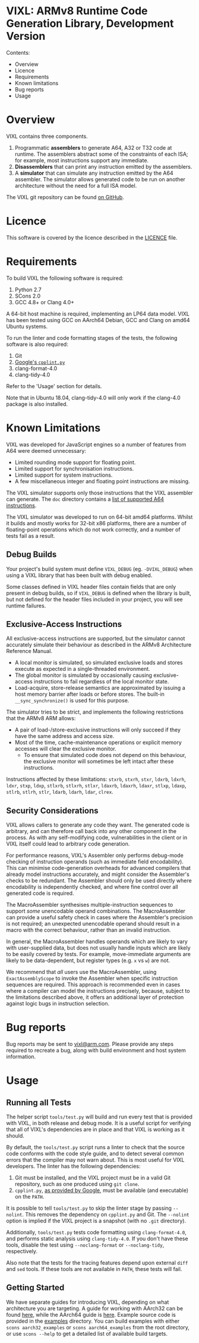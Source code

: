 VIXL: ARMv8 Runtime Code Generation Library, Development Version
================================================================

Contents:

 * Overview
 * Licence
 * Requirements
 * Known limitations
 * Bug reports
 * Usage


Overview
========

VIXL contains three components.

 1. Programmatic **assemblers** to generate A64, A32 or T32 code at runtime. The
    assemblers abstract some of the constraints of each ISA; for example, most
    instructions support any immediate.
 2. **Disassemblers** that can print any instruction emitted by the assemblers.
 3. A **simulator** that can simulate any instruction emitted by the A64
    assembler. The simulator allows generated code to be run on another
    architecture without the need for a full ISA model.

The VIXL git repository can be found [on GitHub][vixl].


Licence
=======

This software is covered by the licence described in the [LICENCE](LICENCE)
file.


Requirements
============

To build VIXL the following software is required:

 1. Python 2.7
 2. SCons 2.0
 3. GCC 4.8+ or Clang 4.0+

A 64-bit host machine is required, implementing an LP64 data model. VIXL has
been tested using GCC on AArch64 Debian, GCC and Clang on amd64 Ubuntu
systems.

To run the linter and code formatting stages of the tests, the following
software is also required:

 1. Git
 2. [Google's `cpplint.py`][cpplint]
 3. clang-format-4.0
 4. clang-tidy-4.0

Refer to the 'Usage' section for details.

Note that in Ubuntu 18.04, clang-tidy-4.0 will only work if the clang-4.0
package is also installed.


Known Limitations
=================

VIXL was developed for JavaScript engines so a number of features from A64 were
deemed unnecessary:

 * Limited rounding mode support for floating point.
 * Limited support for synchronisation instructions.
 * Limited support for system instructions.
 * A few miscellaneous integer and floating point instructions are missing.

The VIXL simulator supports only those instructions that the VIXL assembler can
generate. The `doc` directory contains a
[list of supported A64 instructions](doc/aarch64/supported-instructions-aarch64.md).

The VIXL simulator was developed to run on 64-bit amd64 platforms. Whilst it
builds and mostly works for 32-bit x86 platforms, there are a number of
floating-point operations which do not work correctly, and a number of tests
fail as a result.

Debug Builds
------------

Your project's build system must define `VIXL_DEBUG` (eg. `-DVIXL_DEBUG`)
when using a VIXL library that has been built with debug enabled.

Some classes defined in VIXL header files contain fields that are only present
in debug builds, so if `VIXL_DEBUG` is defined when the library is built, but
not defined for the header files included in your project, you will see runtime
failures.

Exclusive-Access Instructions
-----------------------------

All exclusive-access instructions are supported, but the simulator cannot
accurately simulate their behaviour as described in the ARMv8 Architecture
Reference Manual.

 * A local monitor is simulated, so simulated exclusive loads and stores execute
   as expected in a single-threaded environment.
 * The global monitor is simulated by occasionally causing exclusive-access
   instructions to fail regardless of the local monitor state.
 * Load-acquire, store-release semantics are approximated by issuing a host
   memory barrier after loads or before stores. The built-in
   `__sync_synchronize()` is used for this purpose.

The simulator tries to be strict, and implements the following restrictions that
the ARMv8 ARM allows:

 * A pair of load-/store-exclusive instructions will only succeed if they have
   the same address and access size.
 * Most of the time, cache-maintenance operations or explicit memory accesses
   will clear the exclusive monitor.
    * To ensure that simulated code does not depend on this behaviour, the
      exclusive monitor will sometimes be left intact after these instructions.

Instructions affected by these limitations:
  `stxrb`, `stxrh`, `stxr`, `ldxrb`, `ldxrh`, `ldxr`, `stxp`, `ldxp`, `stlxrb`,
  `stlxrh`, `stlxr`, `ldaxrb`, `ldaxrh`, `ldaxr`, `stlxp`, `ldaxp`, `stlrb`,
  `stlrh`, `stlr`, `ldarb`, `ldarh`, `ldar`, `clrex`.

Security Considerations
-----------------------

VIXL allows callers to generate any code they want. The generated code is
arbitrary, and can therefore call back into any other component in the process.
As with any self-modifying code, vulnerabilities in the client or in VIXL itself
could lead to arbitrary code generation.

For performance reasons, VIXL's Assembler only performs debug-mode checking of
instruction operands (such as immediate field encodability). This can minimise
code-generation overheads for advanced compilers that already model instructions
accurately, and might consider the Assembler's checks to be redundant. The
Assembler should only be used directly where encodability is independently
checked, and where fine control over all generated code is required.

The MacroAssembler synthesises multiple-instruction sequences to support _some_
unencodable operand combinations. The MacroAssembler can provide a useful safety
check in cases where the Assembler's precision is not required; an unexpected
unencodable operand should result in a macro with the correct behaviour, rather
than an invalid instruction.

In general, the MacroAssembler handles operands which are likely to vary with
user-supplied data, but does not usually handle inputs which are likely to be
easily covered by tests. For example, move-immediate arguments are likely to be
data-dependent, but register types (e.g. `x` vs `w`) are not.

We recommend that _all_ users use the MacroAssembler, using `ExactAssemblyScope`
to invoke the Assembler when specific instruction sequences are required. This
approach is recommended even in cases where a compiler can model the
instructions precisely, because, subject to the limitations described above, it
offers an additional layer of protection against logic bugs in instruction
selection.

Bug reports
===========

Bug reports may be sent to vixl@arm.com. Please provide any steps required to
recreate a bug, along with build environment and host system information.


Usage
=====

Running all Tests
-----------------

The helper script `tools/test.py` will build and run every test that is provided
with VIXL, in both release and debug mode. It is a useful script for verifying
that all of VIXL's dependencies are in place and that VIXL is working as it
should.

By default, the `tools/test.py` script runs a linter to check that the source
code conforms with the code style guide, and to detect several common errors
that the compiler may not warn about. This is most useful for VIXL developers.
The linter has the following dependencies:

 1. Git must be installed, and the VIXL project must be in a valid Git
    repository, such as one produced using `git clone`.
 2. `cpplint.py`, [as provided by Google][cpplint], must be available (and
    executable) on the `PATH`.

It is possible to tell `tools/test.py` to skip the linter stage by passing
`--nolint`. This removes the dependency on `cpplint.py` and Git. The `--nolint`
option is implied if the VIXL project is a snapshot (with no `.git` directory).

Additionally, `tools/test.py` tests code formatting using `clang-format-4.0`,
and performs static analysis using `clang-tidy-4.0`. If you don't have these
tools, disable the test using `--noclang-format` or `--noclang-tidy`,
respectively.

Also note that the tests for the tracing features depend upon external `diff`
and `sed` tools. If these tools are not available in `PATH`, these tests will
fail.

Getting Started
---------------

We have separate guides for introducing VIXL, depending on what architecture you
are targeting. A guide for working with AArch32 can be found
[here][getting-started-aarch32], while the AArch64 guide is
[here][getting-started-aarch64]. Example source code is provided in the
[examples](examples) directory. You can build examples with either `scons
aarch32_examples` or `scons aarch64_examples` from the root directory, or use
`scons --help` to get a detailed list of available build targets.




[cpplint]: https://github.com/google/styleguide/tree/gh-pages/cpplint
           "Google's cpplint.py script."

[vixl]: https://github.com/Linaro/vixl
        "The VIXL repository on GitHub."

[getting-started-aarch32]: doc/aarch32/getting-started-aarch32.md
                           "Introduction to VIXL for AArch32."

[getting-started-aarch64]: doc/aarch64/getting-started-aarch64.md
                           "Introduction to VIXL for AArch64."

